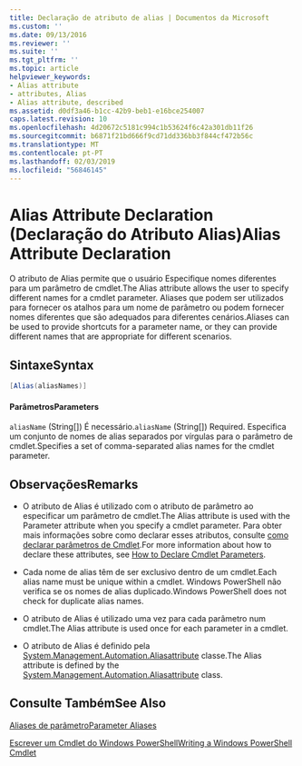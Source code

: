 ```yaml
---
title: Declaração de atributo de alias | Documentos da Microsoft
ms.custom: ''
ms.date: 09/13/2016
ms.reviewer: ''
ms.suite: ''
ms.tgt_pltfrm: ''
ms.topic: article
helpviewer_keywords:
- Alias attribute
- attributes, Alias
- Alias attribute, described
ms.assetid: d0df3a46-b1cc-42b9-beb1-e16bce254007
caps.latest.revision: 10
ms.openlocfilehash: 4d20672c5181c994c1b53624f6c42a301db11f26
ms.sourcegitcommit: b6871f21bd666f9cd71dd336bb3f844cf472b56c
ms.translationtype: MT
ms.contentlocale: pt-PT
ms.lasthandoff: 02/03/2019
ms.locfileid: "56846145"
---
```

# <a name="alias-attribute-declaration"></a><span data-ttu-id="26fec-102">Alias Attribute Declaration (Declaração do Atributo Alias)</span><span class="sxs-lookup"><span data-stu-id="26fec-102">Alias Attribute Declaration</span></span>

<span data-ttu-id="26fec-103">O atributo de Alias permite que o usuário Especifique nomes diferentes para um parâmetro de cmdlet.</span><span class="sxs-lookup"><span data-stu-id="26fec-103">The Alias attribute allows the user to specify different names for a cmdlet parameter.</span></span> <span data-ttu-id="26fec-104">Aliases que podem ser utilizados para fornecer os atalhos para um nome de parâmetro ou podem fornecer nomes diferentes que são adequados para diferentes cenários.</span><span class="sxs-lookup"><span data-stu-id="26fec-104">Aliases can be used to provide shortcuts for a parameter name, or they can provide different names that are appropriate for different scenarios.</span></span>

## <a name="syntax"></a><span data-ttu-id="26fec-105">Sintaxe</span><span class="sxs-lookup"><span data-stu-id="26fec-105">Syntax</span></span>

```csharp
[Alias(aliasNames)]
```

#### <a name="parameters"></a><span data-ttu-id="26fec-106">Parâmetros</span><span class="sxs-lookup"><span data-stu-id="26fec-106">Parameters</span></span>

<span data-ttu-id="26fec-107">`aliasName` (String[]) É necessário.</span><span class="sxs-lookup"><span data-stu-id="26fec-107">`aliasName` (String[]) Required.</span></span> <span data-ttu-id="26fec-108">Especifica um conjunto de nomes de alias separados por vírgulas para o parâmetro de cmdlet.</span><span class="sxs-lookup"><span data-stu-id="26fec-108">Specifies a set of comma-separated alias names for the cmdlet parameter.</span></span>

## <a name="remarks"></a><span data-ttu-id="26fec-109">Observações</span><span class="sxs-lookup"><span data-stu-id="26fec-109">Remarks</span></span>

- <span data-ttu-id="26fec-110">O atributo de Alias é utilizado com o atributo de parâmetro ao especificar um parâmetro de cmdlet.</span><span class="sxs-lookup"><span data-stu-id="26fec-110">The Alias attribute is used with the Parameter attribute when you specify a cmdlet parameter.</span></span> <span data-ttu-id="26fec-111">Para obter mais informações sobre como declarar esses atributos, consulte [como declarar parâmetros de Cmdlet](./how-to-declare-cmdlet-parameters.md).</span><span class="sxs-lookup"><span data-stu-id="26fec-111">For more information about how to declare these attributes, see [How to Declare Cmdlet Parameters](./how-to-declare-cmdlet-parameters.md).</span></span>

- <span data-ttu-id="26fec-112">Cada nome de alias têm de ser exclusivo dentro de um cmdlet.</span><span class="sxs-lookup"><span data-stu-id="26fec-112">Each alias name must be unique within a cmdlet.</span></span> <span data-ttu-id="26fec-113">Windows PowerShell não verifica se os nomes de alias duplicado.</span><span class="sxs-lookup"><span data-stu-id="26fec-113">Windows PowerShell does not check for duplicate alias names.</span></span>

- <span data-ttu-id="26fec-114">O atributo de Alias é utilizado uma vez para cada parâmetro num cmdlet.</span><span class="sxs-lookup"><span data-stu-id="26fec-114">The Alias attribute is used once for each parameter in a cmdlet.</span></span>

- <span data-ttu-id="26fec-115">O atributo de Alias é definido pela [System.Management.Automation.Aliasattribute](/dotnet/api/System.Management.Automation.AliasAttribute) classe.</span><span class="sxs-lookup"><span data-stu-id="26fec-115">The Alias attribute is defined by the [System.Management.Automation.Aliasattribute](/dotnet/api/System.Management.Automation.AliasAttribute) class.</span></span>

## <a name="see-also"></a><span data-ttu-id="26fec-116">Consulte Também</span><span class="sxs-lookup"><span data-stu-id="26fec-116">See Also</span></span>

[<span data-ttu-id="26fec-117">Aliases de parâmetro</span><span class="sxs-lookup"><span data-stu-id="26fec-117">Parameter Aliases</span></span>](./parameter-aliases.md)

[<span data-ttu-id="26fec-118">Escrever um Cmdlet do Windows PowerShell</span><span class="sxs-lookup"><span data-stu-id="26fec-118">Writing a Windows PowerShell Cmdlet</span></span>](./writing-a-windows-powershell-cmdlet.md)
